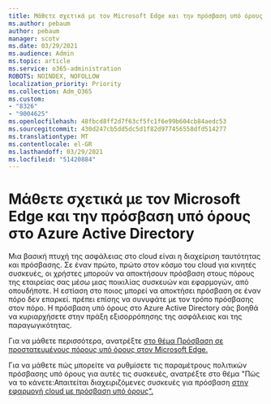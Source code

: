 ```yaml
---
title: Μάθετε σχετικά με τον Microsoft Edge και την πρόσβαση υπό όρους στο Azure Active Directory
ms.author: pebaum
author: pebaum
manager: scotv
ms.date: 03/29/2021
ms.audience: Admin
ms.topic: article
ms.service: o365-administration
ROBOTS: NOINDEX, NOFOLLOW
localization_priority: Priority
ms.collection: Adm_O365
ms.custom:
- "8326"
- "9004625"
ms.openlocfilehash: 48fbcd8ff2d7f63cf5fc1f6e99b604cb84aedc53
ms.sourcegitcommit: 430d247cb5dd5dc5d1f82d977456558dfd514277
ms.translationtype: MT
ms.contentlocale: el-GR
ms.lasthandoff: 03/29/2021
ms.locfileid: "51420884"
---
```

# <a name="learn-about-microsoft-edge-and-conditional-access-in-azure-active-directory"></a>Μάθετε σχετικά με τον Microsoft Edge και την πρόσβαση υπό όρους στο Azure Active Directory

Μια βασική πτυχή της ασφάλειας στο cloud είναι η διαχείριση ταυτότητας και πρόσβασης. Σε έναν πρώτο, πρώτο στον κόσμο του cloud για κινητές συσκευές, οι χρήστες μπορούν να αποκτήσουν πρόσβαση στους πόρους της εταιρείας σας μέσω μιας ποικιλίας συσκευών και εφαρμογών, από οπουδήποτε. Η εστίαση στο ποιος μπορεί να αποκτήσει πρόσβαση σε έναν πόρο δεν επαρκεί. πρέπει επίσης να συνυφάτε με τον τρόπο πρόσβασης στον πόρο. Η πρόσβαση υπό όρους στο Azure Active Directory σάς βοηθά να κυριαρχήσετε στην πράξη εξισορρόπησης της ασφάλειας και της παραγωγικότητας.

Για να μάθετε περισσότερα, ανατρέξτε [στο θέμα Πρόσβαση σε προστατευμένους πόρους υπό όρους στον Microsoft Edge.](https://go.microsoft.com/fwlink/?linkid=2152158)

Για να μάθετε πώς μπορείτε να ρυθμίσετε τις παραμέτρους πολιτικών πρόσβασης υπό όρους για αυτές τις συσκευές, ανατρέξτε στο θέμα "Πώς να το κάνετε:Απαιτείται διαχειριζόμενες συσκευές για πρόσβαση [στην εφαρμογή cloud με πρόσβαση υπό όρους".](https://go.microsoft.com/fwlink/?linkid=2137682)